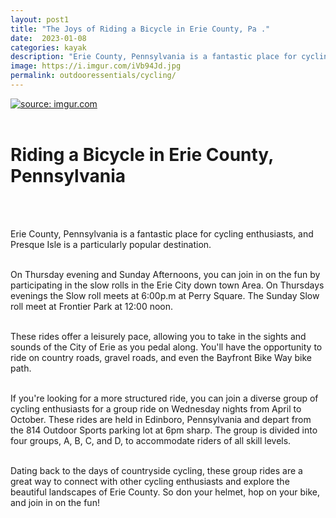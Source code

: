 ```yaml
---
layout: post1
title: "The Joys of Riding a Bicycle in Erie County, Pa ."
date:  2023-01-08
categories: kayak
description: "Erie County, Pennsylvania is a fantastic place for cycling enthusiasts, and Presque Isle is a particularly popular destination. updated 01/15/2023"
image: https://i.imgur.com/iVb94Jd.jpg
permalink: outdooressentials/cycling/
---
```



<a href="https://imgur.com/GcFTkDc"><img src="https://i.imgur.com/GcFTkDcl.jpg" title="source: imgur.com" /></a>
<br>
<br>

# Riding a Bicycle in Erie County, Pennsylvania
<br>
<br>

Erie County, Pennsylvania is a fantastic place for cycling enthusiasts, and Presque Isle is a particularly popular destination.
<br>
<br>

 On Thursday evening and Sunday Afternoons, you can join in on the fun by participating in the slow rolls in the Erie City down town Area.  On Thursdays evenings the Slow roll meets at 6:00p.m at Perry Square. The Sunday Slow roll meet at Frontier Park at 12:00 noon.
<br>
<br>

These rides offer a leisurely pace, allowing you to take in the sights and sounds of the City of Erie as you pedal along. You'll have the opportunity to ride on country roads, gravel roads, and even the Bayfront Bike Way bike path.
<br>
<br>

If you're looking for a more structured ride, you can join a diverse group of cycling enthusiasts for a group ride on Wednesday nights from April to October. These rides are held in Edinboro, Pennsylvania and depart from the 814 Outdoor Sports parking lot at 6pm sharp. The group is divided into four groups, A, B, C, and D, to accommodate riders of all skill levels.
<br>
<br>

Dating back to the days of countryside cycling, these group rides are a great way to connect with other cycling enthusiasts and explore the beautiful landscapes of Erie County. So don your helmet, hop on your bike, and join in on the fun!
<br>
<br>